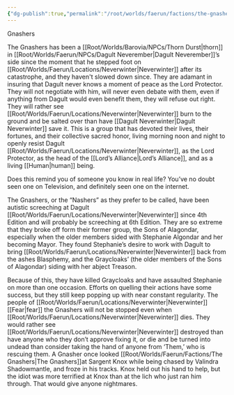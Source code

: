 ```yaml
---
{"dg-publish":true,"permalink":"/root/worlds/faerun/factions/the-gnashers/","tags":["Faerun"]}
---
```


Gnashers

The Gnashers has been a [[Root/Worlds/Barovia/NPCs/Thorn Durst\|thorn]] in [[Root/Worlds/Faerun/NPCs/Dagult Neverember\|Dagult Neverember]]’s side since the moment that he stepped foot on [[Root/Worlds/Faerun/Locations/Neverwinter\|Neverwinter]] after its catastrophe, and they haven't slowed down since. They are adamant in insuring that Dagult never knows a moment of peace as the Lord Protector. They will not negotiate with him, will never even debate with them, even if anything from Dagult would even benefit them, they will refuse out right. They will rather see [[Root/Worlds/Faerun/Locations/Neverwinter\|Neverwinter]] burn to the ground and be salted over than have [[Dagult Neverwinter\|Dagult Neverwinter]] save it. This is a group that has devoted their lives, their fortunes, and their collective sacred honor, living morning noon and night to openly resist Dagult [[Root/Worlds/Faerun/Locations/Neverwinter\|Neverwinter]], as the Lord Protector, as the head of the [[Lord’s Alliance\|Lord’s Alliance]], and as a living [[Human\|human]] being.

Does this remind you of someone you know in real life? You’ve no doubt seen one on Television, and definitely seen one on the internet.

The Gnashers, or the “Nashers” as they prefer to be called, have been autistic screeching at Dagult [[Root/Worlds/Faerun/Locations/Neverwinter\|Neverwinter]] since 4th Edition and will probably be screeching at 6th Edition. They are so extreme that they broke off form their former group, the Sons of Alagondar, especially when the older members sided with Stephanie Algondar and her becoming Mayor. They found Stephanie’s desire to work with Dagult to bring [[Root/Worlds/Faerun/Locations/Neverwinter\|Neverwinter]] back from the ashes Blasphemy, and the Graycloaks’ (the older members of the Sons of Alagondar) siding with her abject Treason.

Because of this, they have killed Graycloaks and have assaulted Stephanie on more than one occasion. Efforts on quelling their actions have some success, but they still keep popping up with near constant regularity. The people of [[Root/Worlds/Faerun/Locations/Neverwinter\|Neverwinter]] [[Fear\|fear]] the Gnashers will not be stopped even when [[Root/Worlds/Faerun/Locations/Neverwinter\|Neverwinter]] dies. They would rather see [[Root/Worlds/Faerun/Locations/Neverwinter\|Neverwinter]] destroyed than have anyone who they don’t approve fixing it, or die and be turned into undead than consider taking the hand of anyone from ‘Them,’ who is rescuing them. A Gnasher once looked [[Root/Worlds/Faerun/Factions/The Gnashers\|The Gnashers]]at Sargent Knox while being chased by Valindra Shadowmantle, and froze in his tracks. Knox held out his hand to help, but the idiot was more terrified at Knox than at the lich who just ran him through. That would give anyone nightmares.
